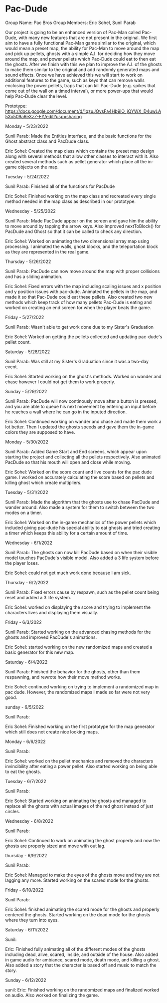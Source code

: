 # Pac-Dude

Group Name: Pac Bros
Group Members: Eric Sohel, Sunil Parab

Our project is going to be an enhanced version of Pac-Man called Pac-Dude, with many new features that are not present in the original. We first aim to have a fully functional Pac-Man game similar to the original, which would mean a preset map, the ability for Pac-Man to move around the map and pick up pellets, ghosts with a simple A.I. for deciding how they move around the map, and power pellets which Pac-Dude could eat to then eat the ghosts. After we finish with this we plan to improve the A.I. of the ghosts to make them similar to the original and add randomly generated maps and sound effects. Once we have achieved this we will start to work on additional features to the game, such as keys that can remove walls enclosing the power pellets, traps that can kill Pac-Dude (e.g. spikes that come out of the wall on a timed interval), or more power-ups that would help Pac-Dude clear the level.

Prototype: https://docs.google.com/document/d/1qzuJQvsFa4Hb9lO_jQYWX_D4uwLA5Xo509a6eXzZ-EY/edit?usp=sharing


Monday - 5/23/2022

Sunil Parab: Made the Entities interface, and the basic functions for the Ghost abstract class and PacDude class.

Eric Sohel: Created the map class which contains the preset map design along with several methods that allow other classes to interact with it. Also created several methods such as pellet generator which place all the in-game objects on the map.


Tuesday - 5/24/2022

Sunil Parab: Finished all of the functions for PacDude

Eric Sohel: Finished working on the map class and recreated every single method needed in the map class as described in our prototype.


Wednesday - 5/25/2022

Sunil Parab: Made PacDude appear on the screen and gave him the ability to move around by tapping the arrow keys. Also improved nextToBlock() for PacDude and Ghost so that it can be called to check any direction.

Eric Sohel: Worked on animating the two dimensional array map using processing. I animated the walls, ghost blocks, and the teleportation block as they are represented in the real game.


Thursday - 5/26/2022

Sunil Parab: PacDude can now move around the map with proper collisions and has a sliding animation.

Eric Sohel: Fixed errors with the map including scaling issues and x position and y position issues with pac-dude. Animated the pellets in the map, and made it so that Pac-Dude could eat these pellets. Also created two new methods which keep track of how many pellets Pac-Dude is eating and worked on creating an end screen for when the player beats the game.


Friday - 5/27/2022

Sunil Parab: Wasn't able to get work done due to my Sister's Graduation

Eric Sohel: Worked on getting the pellets collected and updating pac-dude's pellet count.


Saturday - 5/28/2022

Sunil Parab: Was still at my Sister's Graduation since it was a two-day event.

Eric Sohel: Started working on the ghost's methods. Worked on wander and chase however I could not get them to work properly.


Sunday - 5/29/2022

Sunil Parab: PacDude will now continously move after a button is pressed, and you are able to queue his next movement by entering an input before he reaches a wall where he can  go in the inputed direction.

Eric Sohel: Continued working on wander and chase and made them work a lot better. Then I updated the ghosts speeds and gave them the in-game colors they are supposed to have.


Monday - 5/30/2022

Sunil Parab: Added Game Start and End screens, which appear upon starting the project and collecting all the pellets respectively. Also animated PacDude so that his mouth will open and close while moving.

Eric Sohel: Worked on the score count and live counts for the pac dude game. I worked on accurately calculating the score based on pellets and killing ghost which create multipliers.


Tuesday - 5/31/2022

Sunil Parab: Made the algorithm that the ghosts use to chase PacDude and wander around. Also made a system for them to switch between the two modes on a timer.

Eric Sohel: Worked on the in-game mechanics of the power pellets which included giving pac-dude his special ability to eat ghosts and tried creating a timer which keeps this ability for a certain amount of time.


Wednesday - 6/1/2022

Sunil Parab: The ghosts can now kill PacDude based on when their visible model touches PacDude's visible model. Also added a 3 life system before the player loses.

Eric Sohel: could not get much work done because I am sick.


Thursday - 6/2/2022

Sunil Parab: Fixed errors cause by respawn, such as the pellet count being reset and added a 3 life system.

Eric Sohel: worked on displaying the score and trying to implement the characters lives and displaying them visually.


Friday - 6/3/2022

Sunil Parab: Started working on the advanced chasing methods for the ghosts and improved PacDude's animations.

Eric Sohel: started working on the new randomized maps and created a basic generator for this new map.


Saturday - 6/4/2022

Sunil Parab: Finished the behavior for the ghosts, other than them respawning, and rewrote how their move method works.

Eric Sohel: continued working on trying to implement a randomized map in pac dude. However, the randomized maps I made so far were not very good.

sunday - 6/5/2022

Sunil Parab:

Eric Sohel: Finished working on the first prototype for the map generator which still does not create nice looking maps.

Monday - 6/6/2022

Sunil Parab:

Eric Sohel: worked on the pellet mechanics and removed the characters invincibility after eating a power pellet. Also started working on being able to eat the ghosts.

Tuesday - 6/7/2022

Sunil Parab:

Eric Sohel: Started working on animating the ghosts and managed to replace all the ghosts with actual images of the red ghost instead of just circles.

Wednesday - 6/8/2022

Sunil Parab:

Eric Sohel: Continued to work on animating the ghost properly and now the ghosts are properly sized and move with out lag.


thursday - 6/9/2022

Sunil Parab:

Eric Sohel: Managed to make the eyes of the ghosts move and they are not lagging any more. Started working on the scared mode for the ghosts.


Friday - 6/10/2022

Sunil Parab:

Eric Sohel: finished animating the scared mode for the ghosts and properly centered the ghosts. Started working on the dead mode for the ghosts where they turn into eyes.

Saturday - 6/11/2022

Sunil:

Eric: Finished fully animating all of the different modes of the ghosts including dead, alive, scared, inside, and outside of the house. Also added in game audio for ambiance, scared mode, death mode, and killing a ghost. Also added a story that the character is based off and music to match the story.


Sunday - 6/12/2022

sunil:
Eric: Finished working on the randomized maps and finalized worked on audio. Also worked on finalizing the game.

